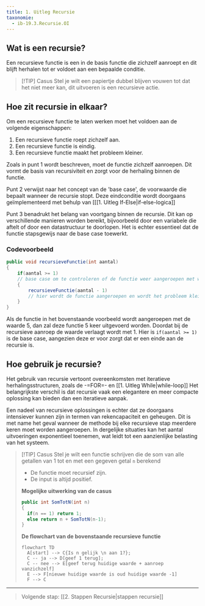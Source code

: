 ```yaml
---
title: 1. Uitleg Recursie
taxonomie:
  - ib-19.3.Recursie.OI
---
```


## Wat is een recursie?
Een recursieve functie is een in de basis functie die zichzelf aanroept en dit blijft herhalen tot er voldoet aan een bepaalde conditie.

> [!TIP] Casus
> Stel je wilt een papiertje dubbel blijven vouwen tot dat het niet meer kan, dit uitvoeren is een recursieve actie.

## Hoe zit recursie in elkaar?
Om een recursieve functie te laten werken moet het voldoen aan de volgende eigenschappen:
1. Een recursieve functie roept zichzelf aan.
2. Een recursieve functie is eindig.
3. Een recursieve functie maakt het probleem kleiner.

Zoals in punt 1 wordt beschreven, moet de functie zichzelf aanroepen. Dit vormt de basis van recursiviteit en zorgt voor de herhaling binnen de functie.

Punt 2 verwijst naar het concept van de 'base case', de voorwaarde die bepaalt wanneer de recursie stopt. Deze eindconditie wordt doorgaans geïmplementeerd met behulp van [[[1. Uitleg If-Else|if-else-logica]]

Punt 3 benadrukt het belang van voortgang binnen de recursie. Dit kan op verschillende manieren worden bereikt, bijvoorbeeld door een variabele die aftelt of door een datastructuur te doorlopen. Het is echter essentieel dat de functie stapsgewijs naar de base case toewerkt.

### Codevoorbeeld
```csharp
public void recursieveFunctie(int aantal)
{
	if(aantal >= 1)
	// base case om te controleren of de functie weer aangeroepen met worden
	{
		recursieveFunctie(aantal - 1)
		// hier wordt de functie aangeroepen en wordt het probleem kleiner gemaakt
	}
}
```

Als de functie in het bovenstaande voorbeeld wordt aangeroepen met de waarde 5, dan zal deze functie 5 keer uitgevoerd worden. Doordat bij de recursieve aanroep de waarde verlaagt wordt met 1. Hier is `if(aantal >= 1)` is de base case, aangezien deze er voor zorgt dat er een einde aan de recursie is.

## Hoe gebruik je recursie?
Het gebruik van recursie vertoont overeenkomsten met iteratieve herhalingsstructuren, zoals de -=FOR=- en [[1. Uitleg While|while-loop]] Het belangrijkste verschil is dat recursie vaak een elegantere en meer compacte oplossing kan bieden dan een iteratieve aanpak.

Een nadeel van recursieve oplossingen is echter dat ze doorgaans intensiever kunnen zijn in termen van rekencapaciteit en geheugen. Dit is met name het geval wanneer de methode bij elke recursieve stap meerdere keren moet worden aangeroepen. In dergelijke situaties kan het aantal uitvoeringen exponentieel toenemen, wat leidt tot een aanzienlijke belasting van het systeem.

> [!TIP] Casus
>Stel je wilt een functie schrijven die de som van alle getallen van 1 tot en met een gegeven getal `n` berekend
>* De functie moet recursief zijn.
>* De input is altijd positief.
> 
> **Mogelijke uitwerking van de casus**
> ```csharp
> public int SomTotN(int n)
> {
> 	if(n == 1) return 1;
> 	else return n + SomTotN(n-1);
> }
> ```
> 
> **De flowchart van de bovenstaande recursieve functie**
> ```mermaid
> flowchart TD
> 	A[start] --> C{Is n gelijk \n aan 1?};
> 	C -- ja --> D[geef 1 terug];
> 	C -- nee --> E[geef terug huidige waarde + aanroep vanzichzelf]
> 	E --> F[nieuwe huidige waarde is oud huidige waarde -1]
> 	F --> C
> ```

---

> Volgende stap: [[2. Stappen Recursie|stappen recursie]]
